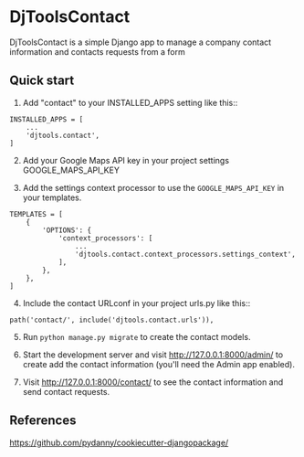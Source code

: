 # DjToolsContact

DjToolsContact is a simple Django app to manage a company contact information and contacts
requests from a form

## Quick start

1. Add "contact" to your INSTALLED_APPS setting like this::
```
INSTALLED_APPS = [
    ...
    'djtools.contact',
]
```

2. Add your Google Maps API key in your project settings GOOGLE_MAPS_API_KEY

3. Add the settings context processor to use the `GOOGLE_MAPS_API_KEY` in your templates.
```
TEMPLATES = [
    {
        'OPTIONS': {
            'context_processors': [
                ...
                'djtools.contact.context_processors.settings_context',
            ],
        },
    },
]
```
4. Include the contact URLconf in your project urls.py like this::
```
path('contact/', include('djtools.contact.urls')),
```
5. Run `python manage.py migrate` to create the contact models.

6. Start the development server and visit http://127.0.0.1:8000/admin/
   to create add the contact information (you'll need the Admin app enabled).

7. Visit http://127.0.0.1:8000/contact/ to see the contact information and send contact requests.

## References
https://github.com/pydanny/cookiecutter-djangopackage/
